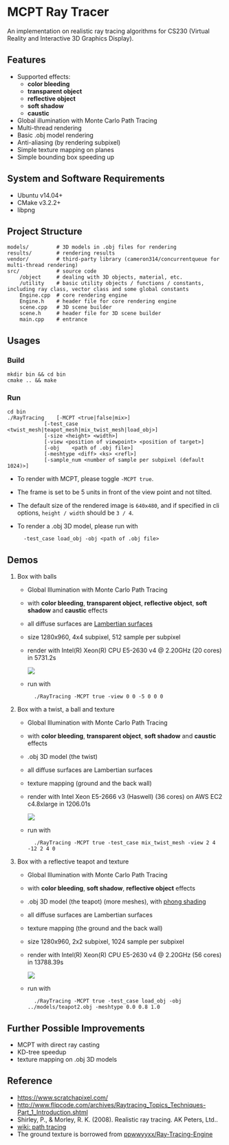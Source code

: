 # MCPT Ray Tracer
An implementation on realistic ray tracing algorithms for CS230 (Virtual Reality and Interactive 3D Graphics Display).


## Features
* Supported effects:
    * **color bleeding**
    * **transparent object**
    * **reflective object**
    * **soft shadow**
    * **caustic**
* Global illumination with Monte Carlo Path Tracing
* Multi-thread rendering
* Basic .obj model rendering
* Anti-aliasing (by rendering subpixel)
* Simple texture mapping on planes
* Simple bounding box speeding up

## System and Software Requirements
* Ubuntu v14.04+
* CMake v3.2.2+
* libpng

## Project Structure
```
models/ 		# 3D models in .obj files for rendering
results/ 		# rendering results
vendor/ 		# third-party library (cameron314/concurrentqueue for multi-thread rendering)
src/			# source code
	/object		# dealing with 3D objects, material, etc.
	/utility 	# basic utility objects / functions / constants, including ray class, vector class and some global constants
 	Engine.cpp	# core rendering engine
 	Engine.h	# header file for core rendering engine
 	scene.cpp	# 3D scene builder
 	scene.h		# header file for 3D scene builder
 	main.cpp	# entrance 	
```

## Usages
### Build
```
mkdir bin && cd bin
cmake .. && make
```

### Run
```
cd bin
./RayTracing	[-MCPT <true|false|mix>] 
			[-test_case <twist_mesh|teapot_mesh|mix_twist_mesh|load_obj>] 
			[-size <height> <width>] 
			[-view <position of viewpoint> <position of target>]
			[-obj 	 <path of .obj file>]
			[-meshtype <diff> <ks> <refl>]
			[-sample_num <number of sample per subpixel (default 1024)>]
```
* To render with MCPT, please toggle `-MCPT true`.
* The frame is set to be 5 units in front of the view point and not tilted. 
* The default size of the rendered image is `640x480`, and if specified in cli options, `height / width` should be `3 / 4`.
* To render a .obj 3D model, please run with
		
		-test_case load_obj -obj <path of .obj file>


## Demos
1. Box with balls
    * Global Illumination with Monte Carlo Path Tracing
    * with **color bleeding**, **transparent object**, **reflective object**, **soft shadow** and **caustic** effects
    * all diffuse surfaces are [Lambertian surfaces](https://en.wikipedia.org/wiki/Lambertian_reflectance)
    * size 1280x960, 4x4 subpixel, 512 sample per subpixel
    * render with Intel(R) Xeon(R) CPU E5-2630 v4 @ 2.20GHz (20 cores) in 5731.2s
    
    	![](https://raw.githubusercontent.com/YurongYou/RayTracing/master/results/render_image_MCPT_highres.jpg?token=AM-ptWp2Mz87K9diVOlomkYMJkU9ndcRks5Y7ujlwA%3D%3D)
	* run with
			
			./RayTracing -MCPT true -view 0 0 -5 0 0 0
2. Box with a twist, a ball and texture
	* Global Illumination with Monte Carlo Path Tracing
	* with **color bleeding**, **transparent object**, **soft shadow** and **caustic**  effects
	* .obj 3D model (the twist)
	* all diffuse surfaces are Lambertian surfaces
	* texture mapping (ground and the back wall)
	* render with Intel Xeon E5-2666 v3 (Haswell) (36 cores) on AWS EC2 c4.8xlarge in 1206.01s
		
		![](https://raw.githubusercontent.com/YurongYou/RayTracing/master/results/render_image_texture_obj.jpg)
	* run with
			
			./RayTracing -MCPT true -test_case mix_twist_mesh -view 2 4 -12 2 4 0
			
3. Box with a reflective teapot and texture
	* Global Illumination with Monte Carlo Path Tracing
	* with **color bleeding**, **soft shadow**, **reflective object** effects
	* .obj 3D model (the teapot) (more meshes), with [phong shading](https://en.wikipedia.org/wiki/Phong_shading)
	* all diffuse surfaces are Lambertian surfaces
	* texture mapping (the ground and the back wall)
	* size 1280x960, 2x2 subpixel, 1024 sample per subpixel
	* render with Intel(R) Xeon(R) CPU E5-2630 v4 @ 2.20GHz (56 cores) in 13788.39s
		
		![](https://raw.githubusercontent.com/YurongYou/RayTracing/master/results/render_image_teapot.jpg)
		
	* run with
		
			./RayTracing -MCPT true -test_case load_obj -obj ../models/teapot2.obj -meshtype 0.0 0.8 1.0

## Further Possible Improvements
* MCPT with direct ray casting
* KD-tree speedup
* texture mapping on .obj 3D models

## Reference
* https://www.scratchapixel.com/
* http://www.flipcode.com/archives/Raytracing_Topics_Techniques-Part_1_Introduction.shtml
* Shirley, P., & Morley, R. K. (2008). Realistic ray tracing. AK Peters, Ltd..
* [wiki: path tracing](https://en.wikipedia.org/wiki/Path_tracing)
* The ground texture is borrowed from [ppwwyyxx/Ray-Tracing-Engine](https://github.com/ppwwyyxx/Ray-Tracing-Engine)



